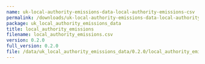 ```yaml
---
name: uk-local-authority-emissions-data-local-authority-emissions-csv
permalink: /downloads/uk-local-authority-emissions-data-local-authority-emissions-csv/0_2_0
package: uk_local_authority_emissions_data
title: local_authority_emissions
filename: local_authority_emissions.csv
version: 0.2.0
full_version: 0.2.0
file: /data/uk_local_authority_emissions_data/0.2.0/local_authority_emissions.csv
---
```

